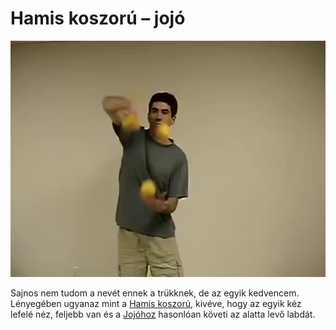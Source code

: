 # Hamis koszorú – jojó

![falseshoweryoyo](/site/videos/poster/falseshoweryoyo.jpg)

Sajnos nem tudom a nevét ennek a trükknek, de az egyik kedvencem. Lényegében ugyanaz mint a [Hamis koszorú](hamis-koszoru.md), kivéve, hogy az egyik kéz lefelé néz, feljebb van és a [Jojóhoz](jojo.md) hasonlóan követi az alatta levő labdát.


